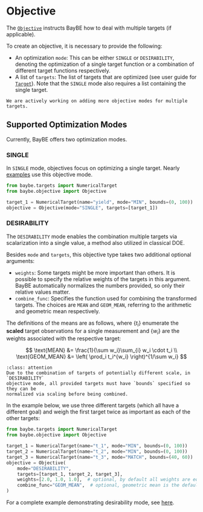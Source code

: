 # Objective

The [`Objective`](baybe.objective.Objective) instructs BayBE how to deal with multiple
targets (if applicable).

To create an objective, it is necessary to provide the following:
* An optimization `mode`: This can be either `SINGLE` or `DESIRABILITY`,
  denoting the optimization of a single target function or a combination of
  different target functions respectively.
* A list of `targets`: The list of targets that are optimized (see user guide for
  [`Target`](../../userguide/targets)). Note that the `SINGLE` mode also requires a
  list containing the single target.

```{note}
We are actively working on adding more objective modes for multiple targets.
```

## Supported Optimization Modes
Currently, BayBE offers two optimization modes.

### SINGLE
In `SINGLE` mode, objectives focus on optimizing a single target. 
Nearly [examples](../../examples/examples) use this objective mode.

```python
from baybe.targets import NumericalTarget
from baybe.objective import Objective

target_1 = NumericalTarget(name="yield", mode="MIN", bounds=(0, 100))
objective = Objective(mode="SINGLE", targets=[target_1])
```

### DESIRABILITY
The `DESIRABILITY` mode enables the combination multiple targets via scalarization 
into a single value, a method also utilized in classical DOE.

Besides `mode` and `targets`, this objective type takes two additional optional
arguments:
* `weights`: Some targets might be more important than others.
  It is possible to specify the relative weights of the targets in this argument.
  BayBE automatically normalizes the numbers provided, so only their relative values 
  matter.
* `combine_func`: Specifies the function used for combining the transformed targets. 
  The choices are `MEAN` and `GEOM_MEAN`, referring to the arithmetic and 
  geometric mean respectively.

The definitions of the means are as follows, where $\{t_i\}$ enumerate the **scaled**
target observations for a single measurement and $\{w_i\}$ are the weights associated
with the respective target:

$$
\text{MEAN} &= \frac{1}{\sum w_i}\sum_{i} w_i \cdot t_i \\
\text{GEOM_MEAN} &= \left( \prod_i t_i^{w_i} \right)^{1/\sum w_i}
$$

```{admonition} Mandatory Target Bounds
:class: attention
Due to the combination of targets of potentially different scale, in `DESIRABILITY` 
objective mode, all provided targets must have `bounds` specified so they can be 
normalized via scaling before being combined.
```

In the example below, we use three different targets (which all have a different goal) 
and weigh the first target twice as important as each of the other targets:
```python
from baybe.targets import NumericalTarget
from baybe.objective import Objective

target_1 = NumericalTarget(name="t_1", mode="MIN", bounds=(0, 100))
target_2 = NumericalTarget(name="t_2", mode="MIN", bounds=(0, 100))
target_3 = NumericalTarget(name="t_3", mode="MATCH", bounds=(40, 60))
objective = Objective(
    mode="DESIRABILITY",
    targets=[target_1, target_2, target_3],
    weights=[2.0, 1.0, 1.0],  # optional, by default all weights are equal
    combine_func="GEOM_MEAN",  # optional, geometric mean is the default
)
```

For a complete example demonstrating desirability mode, see [here](./../../examples/Multi_Target/desirability).